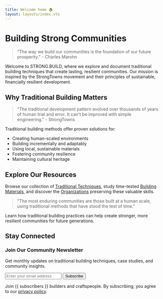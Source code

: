 ```yaml
---
title: Welcome home 🏠
layout: layouts/index.vto
---
```


# Building Strong Communities

> "The way we build our communities is the foundation of our future prosperity." - Charles Marohn

Welcome to STRONG.BUILD, where we explore and document traditional building techniques that create lasting, resilient communities. Our mission is inspired by the StrongTowns movement and their principles of sustainable, financially resilient development.

## Why Traditional Building Matters

> "The traditional development pattern evolved over thousands of years of human trial and error. It can't be improved with simple engineering." - StrongTowns

Traditional building methods offer proven solutions for:
- Creating human-scaled environments
- Building incrementally and adaptably
- Using local, sustainable materials
- Fostering community resilience
- Maintaining cultural heritage

## Explore Our Resources

Browse our collection of [Traditional Techniques](/techniques), study time-tested [Building Materials](/materials), and discover the [Organizations](/organizations) preserving these valuable skills.

> "The most enduring communities are those built at a human scale, using traditional methods that have stood the test of time."

Learn how traditional building practices can help create stronger, more resilient communities for future generations.

## Stay Connected

<div class="newsletter-signup">
  <h3>Join Our Community Newsletter</h3>
  <p>Get monthly updates on traditional building techniques, case studies, and community insights.</p>
  <form action="/api/subscribe" method="POST" class="signup-form">
    <input type="email" name="email" placeholder="Enter your email address" required>
    <button type="submit">Subscribe</button>
  </form>
  <p class="form-note">Join {{ subscribers }} builders and craftspeople. By subscribing, you agree to our <a href="/privacy">privacy policy</a>.</p>
</div>